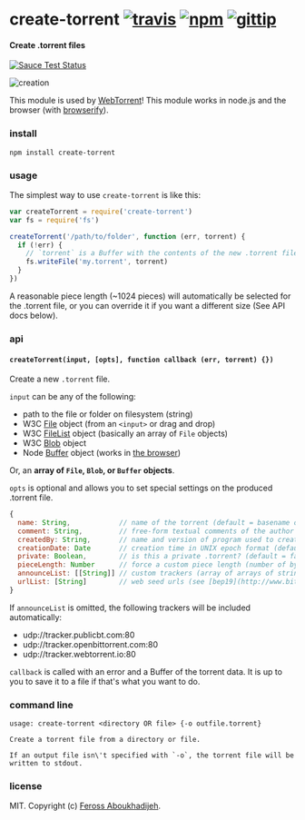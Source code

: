 # create-torrent [![travis](https://img.shields.io/travis/feross/create-torrent.svg?style=flat)](https://travis-ci.org/feross/create-torrent) [![npm](https://img.shields.io/npm/v/create-torrent.svg?style=flat)](https://npmjs.org/package/create-torrent) [![gittip](https://img.shields.io/gittip/feross.svg?style=flat)](https://www.gittip.com/feross/)

#### Create .torrent files

[![Sauce Test Status](https://saucelabs.com/browser-matrix/create-torrent.svg)](https://saucelabs.com/u/create-torrent)

![creation](https://raw.githubusercontent.com/feross/create-torrent/master/img.jpg)

This module is used by [WebTorrent](http://webtorrent.io)! This module works in node.js and the browser (with [browserify](http://browserify.org/)).

### install

```
npm install create-torrent
```

### usage

The simplest way to use `create-torrent` is like this:

```js
var createTorrent = require('create-torrent')
var fs = require('fs')

createTorrent('/path/to/folder', function (err, torrent) {
  if (!err) {
    // `torrent` is a Buffer with the contents of the new .torrent file
    fs.writeFile('my.torrent', torrent)
  }
})
```

A reasonable piece length (~1024 pieces) will automatically be selected for the .torrent
file, or you can override it if you want a different size (See API docs below).

### api

#### `createTorrent(input, [opts], function callback (err, torrent) {})`

Create a new `.torrent` file.

`input` can be any of the following:

- path to the file or folder on filesystem (string)
- W3C [File](https://developer.mozilla.org/en-US/docs/Web/API/File) object (from an `<input>` or drag and drop)
- W3C [FileList](https://developer.mozilla.org/en-US/docs/Web/API/FileList) object (basically an array of `File` objects)
- W3C [Blob](https://developer.mozilla.org/en-US/docs/Web/API/Blob) object
- Node [Buffer](http://nodejs.org/api/buffer.html) object (works in [the browser](https://www.npmjs.org/package/buffer))

Or, an **array of `File`, `Blob`, or `Buffer` objects**.

`opts` is optional and allows you to set special settings on the produced .torrent file.

``` js
{
  name: String,            // name of the torrent (default = basename of `path`)
  comment: String,         // free-form textual comments of the author
  createdBy: String,       // name and version of program used to create torrent
  creationDate: Date       // creation time in UNIX epoch format (default = now)
  private: Boolean,        // is this a private .torrent? (default = false)
  pieceLength: Number      // force a custom piece length (number of bytes)
  announceList: [[String]] // custom trackers (array of arrays of strings) (see [bep12](http://www.bittorrent.org/beps/bep_0012.html))
  urlList: [String]        // web seed urls (see [bep19](http://www.bittorrent.org/beps/bep_0019.html))
}
```

If `announceList` is omitted, the following trackers will be included automatically:

- udp://tracker.publicbt.com:80
- udp://tracker.openbittorrent.com:80
- udp://tracker.webtorrent.io:80

`callback` is called with an error and a Buffer of the torrent data. It is up to you to
save it to a file if that's what you want to do.

### command line

```
usage: create-torrent <directory OR file> {-o outfile.torrent}

Create a torrent file from a directory or file.

If an output file isn\'t specified with `-o`, the torrent file will be
written to stdout.
```

### license

MIT. Copyright (c) [Feross Aboukhadijeh](http://feross.org).
